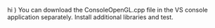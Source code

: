 hi )
You can download the ConsoleOpenGL.cpp file in the VS console application separately. Install additional libraries and test.
